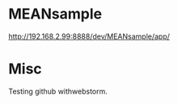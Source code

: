 MEANsample
==========

http://192.168.2.99:8888/dev/MEANsample/app/

Misc
====
Testing github withwebstorm.